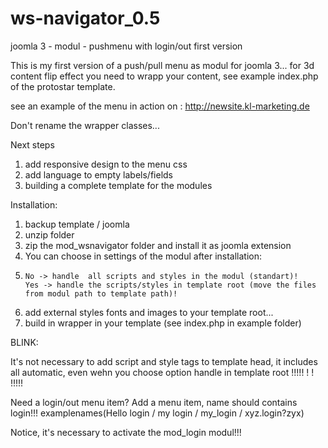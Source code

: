 # ws-navigator_0.5
joomla 3 - modul - pushmenu with login/out first version

This is my first version of a push/pull menu as modul for joomla 3...
for 3d content flip effect you need to wrapp your content, see example index.php of the protostar template.

see an example of the menu in action on : http://newsite.kl-marketing.de

Don't rename the wrapper classes...

Next steps 
  1. add responsive design to the menu css
  2. add language to empty labels/fields
  3. building a complete template for the modules
  
Installation:
  1. backup template / joomla
  2. unzip folder
  3. zip the mod_wsnavigator folder and install it as joomla extension
  4. You can choose in settings of the modul after installation:
  5. 
         No -> handle  all scripts and styles in the modul (standart)! 
         Yes -> handle the scripts/styles in template root (move the files from modul path to template path)!
  5. add external styles fonts and images to your template root...
  6. build in wrapper in your template (see index.php in example folder)
  
BLINK:

  It's not necessary to add script and style tags to template head, it includes all automatic, even wehn you choose option handle in template root !!!!! ! ! !!!!!
  
  Need a login/out menu item? 
  Add a menu item, name should contains login!!!
  examplenames(Hello login / my login / my_login / xyz.login?zyx)
  
  Notice, it's necessary to activate the mod_login modul!!!

